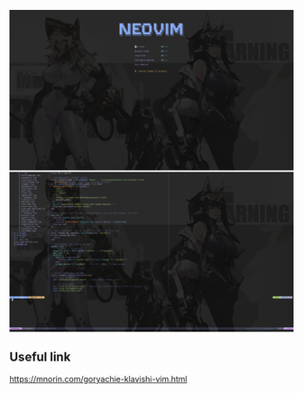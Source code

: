 ![screenshot](images/startup.png)
![screenshot](images/processwork.png)

## Useful link  
https://mnorin.com/goryachie-klavishi-vim.html  